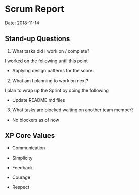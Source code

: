 # Scrum Report

Date: 2018-11-14

## Stand-up Questions

1. What tasks did I work on / complete?

I worked on the following until this point

* Applying design patterns for the score.

2. What am I planning to work on next?

I plan to wrap up the Sprint by doing the following

* Update README.md files


3. What tasks are blocked waiting on another team member?

* No blockers as of now

## XP Core Values

- Communication


- Simplicity


- Feedback


- Courage


- Respect

